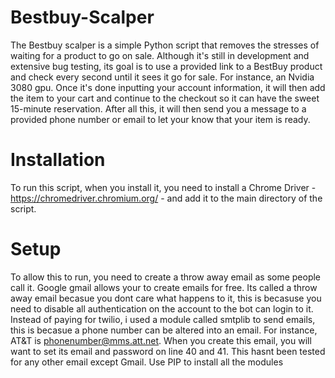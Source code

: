 # Bestbuy-Scalper
The Bestbuy scalper is a simple Python script that removes the stresses of waiting for a product to go on sale. Although it's still in development and extensive bug testing, its goal is to use a provided link to a BestBuy product and check every second until it sees it go for sale. For instance, an Nvidia 3080 gpu. Once it's done inputting your account information, it will then add the item to your cart and continue to the checkout so it can have the sweet 15-minute reservation. After all this, it will then send you a message to a provided phone number or email to let your know that your item is ready.

# Installation
To run this script, when you install it, you need to install a Chrome Driver - https://chromedriver.chromium.org/ - and add it to the main directory of the script.

# Setup
To allow this to run, you need to create a throw away email as some people call it. Google gmail allows your to create emails for free. Its called a throw away email becasue you dont care what happens to it, this is becasuse you need to disable all authentication on the account to the bot can login to it. Instead of paying for twilio, i used a module called smtplib to send emails, this is becasue a phone number can be altered into an email. For instance, AT&T is phonenumber@mms.att.net. When you create this email, you will want to set its email and password on line 40 and 41. This hasnt been tested for any other email except Gmail.
Use PIP to install all the modules
